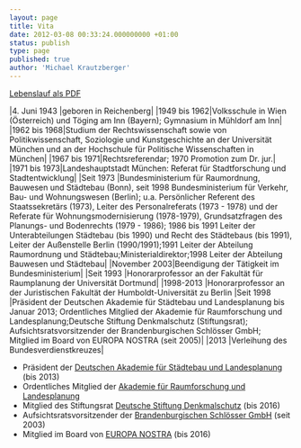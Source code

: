 ```yaml
---
layout: page
title: Vita
date: 2012-03-08 00:33:24.000000000 +01:00
status: publish
type: page
published: true
author: 'Michael Krautzberger'
---
```


[Lebenslauf als PDF](/assets//2012/03/vita_krautzberger.pdf)


|4. Juni 1943 |geboren in Reichenberg|
|1949 bis 1962|Volksschule in Wien (Österreich) und Töging am Inn (Bayern); Gymnasium in Mühldorf am Inn|
|1962 bis 1968|Studium der Rechtswissenschaft sowie von Politikwissenschaft, Soziologie und Kunstgeschichte an der Universität München und an der Hochschule für Politische Wissenschaften in München|
|1967 bis 1971|Rechtsreferendar; 1970 Promotion zum Dr. jur.|
|1971 bis 1973|Landeshauptstadt München: Referat für Stadtforschung und Stadtentwicklung|
|Seit 1973    |Bundesministerium für Raumordnung, Bauwesen und Städtebau (Bonn), seit 1998 Bundesministerium für Verkehr, Bau- und Wohnungswesen (Berlin); u.a. Persönlicher Referent des Staatssekretärs (1973), Leiter des Personalreferats (1973 - 1978) und der Referate für Wohnungsmodernisierung (1978-1979), Grundsatzfragen des Planungs- und Bodenrechts (1979 - 1986); 1986 bis 1991 Leiter der Unterabteilungen Städtebau (bis 1990) und Recht des Städtebaus (bis 1991), Leiter der Außenstelle Berlin (1990/1991);1991 Leiter der Abteilung Raumordnung und Städtebau;Ministerialdirektor;1998 Leiter der Abteilung Bauwesen und Städtebau|
|November 2003|Beendigung der Tätigkeit im Bundesministerium|
|Seit 1993    |Honorarprofessor an der Fakultät für Raumplanung der Universität Dortmund|
|1998-2013    |Honorarprofessor an der Juristischen Fakultät der Humboldt-Universität zu Berlin
|Seit 1998    |Präsident der Deutschen Akademie für Städtebau und Landesplanung bis Januar 2013; Ordentliches Mitglied der Akademie für Raumforschung und Landesplanung;Deutsche Stiftung Denkmalschutz (Stiftungsrat); Aufsichtsratsvorsitzender der Brandenburgischen Schlösser GmbH; Mitglied im Board von EUROPA NOSTRA (seit 2005)|
|2013          |Verleihung des Bundesverdienstkreuzes|

- Präsident der [Deutschen Akademie für Städtebau und Landesplanung](http://www.dasl.de/) (bis 2013)
- Ordentliches Mitglied der [Akademie für Raumforschung und Landesplanung](http://www.arl-net.de/)
- Mitglied des Stiftungsrat [Deutsche Stiftung Denkmalschutz](http://www.denkmalschutz.de/) (bis 2016)
- Aufsichtsratsvorsitzender der [Brandenburgischen Schlösser GmbH](http://www.schloesser-gmbh.de/) (seit 2003)
- Mitglied im Board von [EUROPA NOSTRA](http://www.europanostra.org/) (bis 2016)
